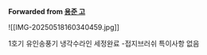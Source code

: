 **Forwarded from [용준 고](https://t.me/yongjunkoh)**

![[IMG-20250518160340459.jpg]]

1호기 유인송풍기 냉각수라인 세정완료
-접지브러쉬 특이사항 없음